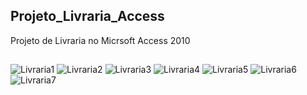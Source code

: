 ## Projeto_Livraria_Access
Projeto de Livraria no Micrsoft Access 2010
##
##
![Livraria1](https://user-images.githubusercontent.com/20029768/93512976-8203fa80-f8fb-11ea-90e4-f70c524dc311.png)
![Livraria2](https://user-images.githubusercontent.com/20029768/93512979-84665480-f8fb-11ea-9005-738094688a14.png)
![Livraria3](https://user-images.githubusercontent.com/20029768/93512982-86c8ae80-f8fb-11ea-9487-e2a3038268dd.png)
![Livraria4](https://user-images.githubusercontent.com/20029768/93512987-892b0880-f8fb-11ea-85ac-b7fa9dac00a4.png)
![Livraria5](https://user-images.githubusercontent.com/20029768/93512963-79abbf80-f8fb-11ea-8956-eb1b1d99a134.png)
![Livraria6](https://user-images.githubusercontent.com/20029768/93512971-7d3f4680-f8fb-11ea-905b-9776071b956a.png)
![Livraria7](https://user-images.githubusercontent.com/20029768/93512974-7fa1a080-f8fb-11ea-9e19-2c22acffb3b0.png)

